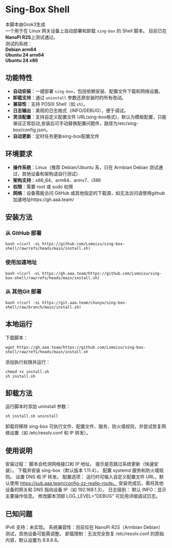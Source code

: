 # Sing-Box Shell
本脚本由Grok3生成  
一个用于在 Linux 网关设备上自动部署和卸载 `sing-box` 的 Shell 脚本。
目前已在 **NanoPi R2S**上测试通过。  
测试的系统：  
 **Debian arm64**  
 **Ubuntu 24 arm64**  
 **Ubuntu 24 x86**  

## 功能特性

- **自动安装**：一键部署 `sing-box`，包括依赖安装、配置文件下载和网络设置。
- **卸载支持**：通过 `uninstall` 参数还原安装时的所有改动。
- **兼容性**：支持 POSIX Shell（如 `sh`）。
- **日志输出**：美观的日志格式（INFO/DEBUG），便于调试。
- **灵活配置**：支持自定义配置文件 URL(sing-box格式)，默认为模板配置，只能保证正常启动,安装后可手动替换配置问题件，路径为/etc/sing-box/config.json。
- **自动更新**：定时任务更新sing-box配置文件

## 环境要求

- **操作系统**：Linux（推荐 Debian/Ubuntu 系，只在 Armbian Debian 测试通过，其他设备和架构请自行测试）
- **架构支持**：x86_64、arm64、armv7、i386
- **权限**：需要 root 或 sudo 权限
- **网络**：设备需能访问 GitHub 或其他指定的下载源，如无法访问请使用github加速地址https://gh.aaa.team/

## 安装方法

### 从 GitHub 部署

```shell
bash <(curl -sL https://github.com/Lsmoisu/sing-box-shell/raw/refs/heads/main/install.sh)
```

### 使用加速地址
```shell
bash <(curl -sL https://gh.aaa.team/https://github.com/Lsmoisu/sing-box-shell/raw/refs/heads/main/install.sh)
```
### 从 其他Git 部署
```shell
bash <(curl -sL https://git.aaa.team/chunyu/sing-box-shell/raw/branch/main/install.sh)
```

## 本地运行
下载脚本：
```shell
wget https://gh.aaa.team/https://github.com/Lsmoisu/sing-box-shell/raw/refs/heads/main/install.sh
```
添加执行权限并运行：
```shell
chmod +x install.sh
sh install.sh
```

## 卸载方法
运行脚本时添加 uninstall 参数：
```shell
sh install.sh uninstall
```
卸载将移除 sing-box 可执行文件、配置文件、服务、防火墙规则，并尝试恢复网络设置（如 /etc/resolv.conf 和 IP 转发）。

## 使用说明
安装过程：
脚本会检测网络接口和 IP 地址。
提示是否跳过系统更新（快速安装）。
下载并安装 sing-box（默认版本 1.11.4）。
配置 systemd 服务和防火墙规则。
设置 DNS 和 IP 转发。
配置选项：
运行时可输入自定义配置文件 URL，默认使用 https://sub.aaa.team/config-zz-realip-route。
安装完成后，需将其他设备的网关和 DNS 指向设备 IP（如 192.168.1.3）。
日志级别：
默认 INFO：显示主要操作信息。
修改脚本顶部 LOG_LEVEL="DEBUG" 可启用详细调试日志。

## 已知问题
IPv6 支持：未实现。
系统兼容性：目前仅在 NanoPi R2S（Armbian Debian）测试，其他设备可能需调整。
卸载限制：无法完全恢复 /etc/resolv.conf 的原始内容，默认设置为 8.8.8.8。
